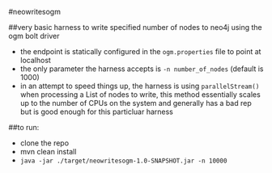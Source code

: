 #neowritesogm

##very basic harness to write specified number of nodes to neo4j using the ogm bolt driver
- the endpoint is statically configured in the ```ogm.properties``` file to point at localhost
- the only parameter the harness accepts is ```-n number_of_nodes``` (default is 1000)
- in an attempt to speed things up, the harness is using ```parallelStream()``` when processing a List of nodes to write, this method essentially scales up to the number of CPUs on the system and generally has a bad rep but is good enough for this particluar harness

##to run:
 - clone the repo
 - mvn clean install
 - ```java -jar ./target/neowritesogm-1.0-SNAPSHOT.jar -n 10000```
